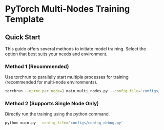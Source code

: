 # PyTorch Multi-Nodes Training Template

## Quick Start
This guide offers several methods to initiate model training. Select the option that best suits your needs and environment.

### Method 1 (Recommended)
Use torchrun to parallelly start multiple processes for training (recommended for multi-node environments).
```bash
torchrun --nproc_per_node=1 main_multi_nodes.py --config_file='configs/config_debug.py' --total_batch_size=32
```

### Method 2 (Supports Single Node Only)
Directly run the training using the python command.
```bash
python main.py --config_file='configs/config_debug.py'
```